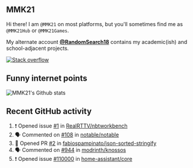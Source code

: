 ## MMK21

Hi there! I am `@MMK21` on most platforms, but you'll sometimes find me as `@MMK21Hub` or `@MMK21Games`.

My alternate account [**@RandomSearch18**](https://github.com/RandomSearch18/) contains my academic(ish) and school-adjacent projects.

[![Stack overflow](https://img.shields.io/badge/Stack_Overflow-FE7A16?style=for-the-badge&logo=stack-overflow&logoColor=white)](https://stackoverflow.com/users/11519302/mmk21)

## Funny internet points 

![MMK21's Github stats](https://github-readme-stats.vercel.app/api?username=MMK21Hub&show_icons=true&theme=dark&bg_color=171b22&text_color=CCCCCC&hide_border=true)

## Recent GitHub activity

<!--START_SECTION:activity-->
1. ❗ Opened issue [#1](https://github.com/RealRTTV/nbtworkbench/issues/1) in [RealRTTV/nbtworkbench](https://github.com/RealRTTV/nbtworkbench)
2. 🗣 Commented on [#108](https://github.com/notable/notable/issues/108#issuecomment-1987264363) in [notable/notable](https://github.com/notable/notable)
3. 💪 Opened PR [#2](https://github.com/fabiospampinato/json-sorted-stringify/pull/2) in [fabiospampinato/json-sorted-stringify](https://github.com/fabiospampinato/json-sorted-stringify)
4. 🗣 Commented on [#944](https://github.com/modrinth/knossos/issues/944#issuecomment-1962901349) in [modrinth/knossos](https://github.com/modrinth/knossos)
5. ❗ Opened issue [#110000](https://github.com/home-assistant/core/issues/110000) in [home-assistant/core](https://github.com/home-assistant/core)
<!--END_SECTION:activity-->
